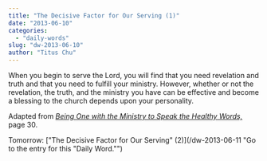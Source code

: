 ```yaml
---
title: "The Decisive Factor for Our Serving (1)"
date: "2013-06-10"
categories: 
  - "daily-words"
slug: "dw-2013-06-10"
author: "Titus Chu"
---
```


When you begin to serve the Lord, you will find that you need revelation and truth and that you need to fulfill your ministry. However, whether or not the revelation, the truth, and the ministry you have can be effective and become a blessing to the church depends upon your personality.

Adapted from _[Being One with the Ministry to Speak the Healthy Words,](/book-one-with-the-ministry-vol-2 "Go to the listing for this book.")_ page 30.

Tomorrow: ["The Decisive Factor for Our Serving" (2)](/dw-2013-06-11 "Go to the entry for this "Daily Word."")
